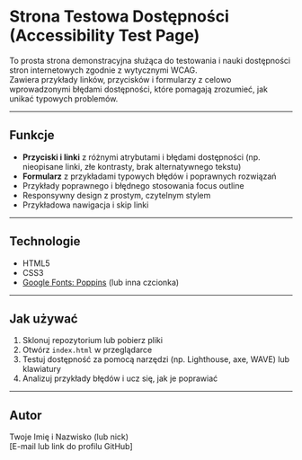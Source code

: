 # Strona Testowa Dostępności (Accessibility Test Page)

To prosta strona demonstracyjna służąca do testowania i nauki dostępności stron internetowych zgodnie z wytycznymi WCAG.  
Zawiera przykłady linków, przycisków i formularzy z celowo wprowadzonymi błędami dostępności, które pomagają zrozumieć, jak unikać typowych problemów.

---

## Funkcje

- **Przyciski i linki** z różnymi atrybutami i błędami dostępności (np. nieopisane linki, złe kontrasty, brak alternatywnego tekstu)  
- **Formularz** z przykładami typowych błędów i poprawnych rozwiązań  
- Przykłady poprawnego i błędnego stosowania focus outline  
- Responsywny design z prostym, czytelnym stylem  
- Przykładowa nawigacja i skip linki

---

## Technologie

- HTML5  
- CSS3  
- [Google Fonts: Poppins](https://fonts.google.com/specimen/Poppins) (lub inna czcionka)  

---

## Jak używać

1. Sklonuj repozytorium lub pobierz pliki  
2. Otwórz `index.html` w przeglądarce  
3. Testuj dostępność za pomocą narzędzi (np. Lighthouse, axe, WAVE) lub klawiatury  
4. Analizuj przykłady błędów i ucz się, jak je poprawiać  

---

## Autor

Twoje Imię i Nazwisko (lub nick)  
[E-mail lub link do profilu GitHub]
